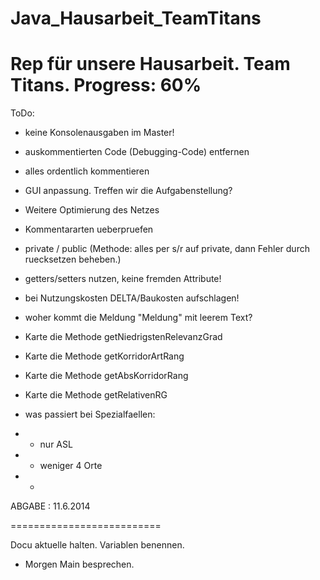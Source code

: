 Java_Hausarbeit_TeamTitans
==========================
Rep für unsere Hausarbeit.
Team Titans.
Progress: 60%
==========================
ToDo:

- keine Konsolenausgaben im Master! 
- auskommentierten Code (Debugging-Code) entfernen
- alles ordentlich kommentieren
- GUI anpassung. Treffen wir die Aufgabenstellung?
- Weitere Optimierung des Netzes
- Kommentararten ueberpruefen
- private / public (Methode: alles per s/r auf private, dann Fehler durch ruecksetzen beheben.)
- getters/setters nutzen, keine fremden Attribute!
- bei Nutzungskosten DELTA/Baukosten aufschlagen!
- woher kommt die Meldung "Meldung" mit leerem Text?
- Karte die Methode getNiedrigstenRelevanzGrad
- Karte die Methode getKorridorArtRang
- Karte die Methode getAbsKorridorRang
- Karte die Methode getRelativenRG

- was passiert bei Spezialfaellen:
- - nur ASL
- - weniger 4 Orte
- - 
  
ABGABE : 11.6.2014

==========================

Docu aktuelle halten. Variablen benennen.

- Morgen Main besprechen.
